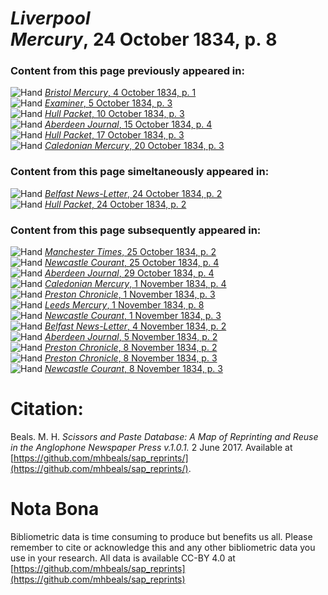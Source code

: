 # *Liverpool Mercury*, 24 October 1834, p. 8  
  
### Content from this page previously appeared in:  
![Hand](http://scissorsandpaste.net/wp-content/uploads/2017/06/smallhandpointer.png) [*Bristol Mercury*, 4 October 1834, p. 1](https://mhbeals.github.io/sap_html/Bristol-Mercury/Bristol-Mercury-4-October-1834-p-1)  
![Hand](http://scissorsandpaste.net/wp-content/uploads/2017/06/smallhandpointer.png) [*Examiner*, 5 October 1834, p. 3](https://mhbeals.github.io/sap_html/Examiner/Examiner-5-October-1834-p-3)  
![Hand](http://scissorsandpaste.net/wp-content/uploads/2017/06/smallhandpointer.png) [*Hull Packet*, 10 October 1834, p. 3](https://mhbeals.github.io/sap_html/Hull-Packet/Hull-Packet-10-October-1834-p-3)  
![Hand](http://scissorsandpaste.net/wp-content/uploads/2017/06/smallhandpointer.png) [*Aberdeen Journal*, 15 October 1834, p. 4](https://mhbeals.github.io/sap_html/Aberdeen-Journal/Aberdeen-Journal-15-October-1834-p-4)  
![Hand](http://scissorsandpaste.net/wp-content/uploads/2017/06/smallhandpointer.png) [*Hull Packet*, 17 October 1834, p. 3](https://mhbeals.github.io/sap_html/Hull-Packet/Hull-Packet-17-October-1834-p-3)  
![Hand](http://scissorsandpaste.net/wp-content/uploads/2017/06/smallhandpointer.png) [*Caledonian Mercury*, 20 October 1834, p. 3](https://mhbeals.github.io/sap_html/Caledonian-Mercury/Caledonian-Mercury-20-October-1834-p-3)  
  
### Content from this page simeltaneously appeared in:  
![Hand](http://scissorsandpaste.net/wp-content/uploads/2017/06/smallhandpointer.png) [*Belfast News-Letter*, 24 October 1834, p. 2](https://mhbeals.github.io/sap_html/Belfast-News-Letter/Belfast-News-Letter-24-October-1834-p-2)  
![Hand](http://scissorsandpaste.net/wp-content/uploads/2017/06/smallhandpointer.png) [*Hull Packet*, 24 October 1834, p. 2](https://mhbeals.github.io/sap_html/Hull-Packet/Hull-Packet-24-October-1834-p-2)  
  
### Content from this page subsequently appeared in:  
![Hand](http://scissorsandpaste.net/wp-content/uploads/2017/06/smallhandpointer.png) [*Manchester Times*, 25 October 1834, p. 2](https://mhbeals.github.io/sap_html/Manchester-Times/Manchester-Times-25-October-1834-p-2)  
![Hand](http://scissorsandpaste.net/wp-content/uploads/2017/06/smallhandpointer.png) [*Newcastle Courant*, 25 October 1834, p. 4](https://mhbeals.github.io/sap_html/Newcastle-Courant/Newcastle-Courant-25-October-1834-p-4)  
![Hand](http://scissorsandpaste.net/wp-content/uploads/2017/06/smallhandpointer.png) [*Aberdeen Journal*, 29 October 1834, p. 4](https://mhbeals.github.io/sap_html/Aberdeen-Journal/Aberdeen-Journal-29-October-1834-p-4)  
![Hand](http://scissorsandpaste.net/wp-content/uploads/2017/06/smallhandpointer.png) [*Caledonian Mercury*, 1 November 1834, p. 4](https://mhbeals.github.io/sap_html/Caledonian-Mercury/Caledonian-Mercury-1-November-1834-p-4)  
![Hand](http://scissorsandpaste.net/wp-content/uploads/2017/06/smallhandpointer.png) [*Preston Chronicle*, 1 November 1834, p. 3](https://mhbeals.github.io/sap_html/Preston-Chronicle/Preston-Chronicle-1-November-1834-p-3)  
![Hand](http://scissorsandpaste.net/wp-content/uploads/2017/06/smallhandpointer.png) [*Leeds Mercury*, 1 November 1834, p. 8](https://mhbeals.github.io/sap_html/Leeds-Mercury/Leeds-Mercury-1-November-1834-p-8)  
![Hand](http://scissorsandpaste.net/wp-content/uploads/2017/06/smallhandpointer.png) [*Newcastle Courant*, 1 November 1834, p. 3](https://mhbeals.github.io/sap_html/Newcastle-Courant/Newcastle-Courant-1-November-1834-p-3)  
![Hand](http://scissorsandpaste.net/wp-content/uploads/2017/06/smallhandpointer.png) [*Belfast News-Letter*, 4 November 1834, p. 2](https://mhbeals.github.io/sap_html/Belfast-News-Letter/Belfast-News-Letter-4-November-1834-p-2)  
![Hand](http://scissorsandpaste.net/wp-content/uploads/2017/06/smallhandpointer.png) [*Aberdeen Journal*, 5 November 1834, p. 2](https://mhbeals.github.io/sap_html/Aberdeen-Journal/Aberdeen-Journal-5-November-1834-p-2)  
![Hand](http://scissorsandpaste.net/wp-content/uploads/2017/06/smallhandpointer.png) [*Preston Chronicle*, 8 November 1834, p. 2](https://mhbeals.github.io/sap_html/Preston-Chronicle/Preston-Chronicle-8-November-1834-p-2)  
![Hand](http://scissorsandpaste.net/wp-content/uploads/2017/06/smallhandpointer.png) [*Preston Chronicle*, 8 November 1834, p. 3](https://mhbeals.github.io/sap_html/Preston-Chronicle/Preston-Chronicle-8-November-1834-p-3)  
![Hand](http://scissorsandpaste.net/wp-content/uploads/2017/06/smallhandpointer.png) [*Newcastle Courant*, 8 November 1834, p. 3](https://mhbeals.github.io/sap_html/Newcastle-Courant/Newcastle-Courant-8-November-1834-p-3)  


# Citation: 

Beals. M. H. *Scissors and Paste Database: A Map of Reprinting and Reuse in the Anglophone Newspaper Press v.1.0.1.* 2 June 2017. Available at [https://github.com/mhbeals/sap_reprints/](https://github.com/mhbeals/sap_reprints/). 

# Nota Bona

Bibliometric data is time consuming to produce but benefits us all. Please remember to cite or acknowledge this and any other bibliometric data you use in your research. All data is available CC-BY 4.0 at [https://github.com/mhbeals/sap_reprints](https://github.com/mhbeals/sap_reprints)